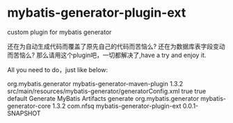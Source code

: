 # mybatis-generator-plugin-ext
custom plugin for mybatis generator

还在为自动生成代码而覆盖了原先自己的代码而苦恼么?
还在为数据库表字段变动而苦恼么?
那么请用这个plugin吧，一切都解决了,have a try and enjoy it.

All you need to do，just like below:


<plugin>
      <groupId>org.mybatis.generator</groupId>
      <artifactId>mybatis-generator-maven-plugin</artifactId>
      <version>1.3.2</version>
      <configuration>
          <configurationFile>src/main/resources/mybatis-generator/generatorConfig.xml</configurationFile>
          <verbose>true</verbose>
          <overwrite>true</overwrite>
      </configuration>
     <executions>
         <execution>
          <phase>default</phase>
             <id>Generate MyBatis Artifacts</id>
             <goals>
                 <goal>generate</goal>
             </goals>
         </execution>
     </executions>
     <dependencies>
         <dependency>
             <groupId>org.mybatis.generator</groupId>
             <artifactId>mybatis-generator-core</artifactId>
             <version>1.3.2</version>
         </dependency>
         <dependency>
             <groupId>com.nfsq</groupId>
             <artifactId>mybatis-generator-plugin-ext</artifactId>
             <version>0.0.1-SNAPSHOT</version>
         </dependency>
     </dependencies>
 </plugin>

